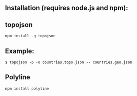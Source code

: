 ## Installation (requires node.js and npm):

## topojson
    npm install -g topojson

## Example:

    $ topojson -p -o countries.topo.json -- countries.geo.json

## Polyline
    
    npm install polyline